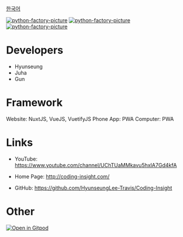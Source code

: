 [한국어](./README-ko-kr.md)

<a href="https://github.com/HyunseungLee-Travis/Coding-Insight/issues"><img alt="python-factory-picture"  src="https://img.shields.io/github/issues/HyunseungLee-Travis/Coding-Insight"></a>
<a href="https://github.com/HyunseungLee-Travis/Coding-Insight/network"><img alt="python-factory-picture"  src="https://img.shields.io/github/forks/HyunseungLee-Travis/Coding-Insight"></a>
<a href="https://github.com/HyunseungLee-Travis/Coding-Insight/stargazers"><img alt="python-factory-picture"  src="https://img.shields.io/github/stars/HyunseungLee-Travis/Coding-Insight"></a>

# Developers

- Hyunseung
- Juha
- Gun

# Framework

Website: NuxtJS, VueJS, VuetifyJS
Phone App: PWA
Computer: PWA

# Links

- YouTube: https://www.youtube.com/channel/UChTUaMMkavu5hxIA7Gd4kfA

- Home Page: http://coding-insight.com/

- GitHub: https://github.com/HyunseungLee-Travis/Coding-Insight

# Other

[![Open in Gitpod](https://gitpod.io/button/open-in-gitpod.svg)](https://hyunseungleetra-codingin-kgg26mbu8wo.ws-us27.gitpod.io/)
